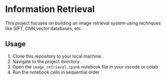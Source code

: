 # Information Retrieval 

 This project focuses on building an image retrieval system using technques like SIFT, CNN,vector databases, etc.

## Usage

1. Clone this repository to your local machine.
2. Navigate to the project directory.
4. Open the `image_retrieval.ipynb` notebook file in your vscode or colab
5. Run the notebook cells in sequential order
   
